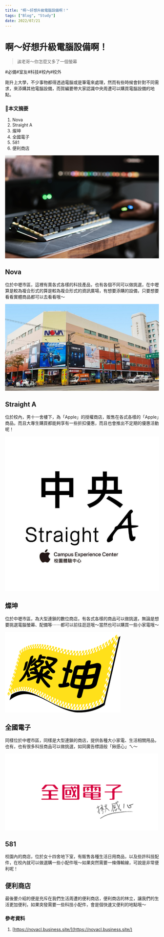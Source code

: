 ```yaml
---
title: "啊～好想升級電腦設備啊！"
tags: ["Blog", "Study"]
date: 2022/07/21
---
```

# 啊～好想升級電腦設備啊！

> 誒老哥～你怎麼又多了一個螢幕
> 



#必備#室友#科技#校內#校外
<br>

剛升上大學，不少事物都得透過電腦或是筆電來處理，然而有些時候會針對不同需求，來添購其他電腦設備，而賀編要帶大家認識中央周遭可以購買電腦設備的地點。

### 🧸本文摘要

1. Nova
2. Straight A
3. 燦坤
4. 全國電子
5. 581
6. 便利商店

![pexels-anete-lusina-4792731.jpg](https://github.com/NCU-FRESH/2024-blog/blob/main/%E5%95%8A%EF%BD%9E%E5%A5%BD%E6%83%B3%E5%8D%87%E7%B4%9A%E9%9B%BB%E8%85%A6%E8%A8%AD%E5%82%99%E5%95%8A%EF%BC%81/pexels-anete-lusina-4792731.jpg?raw=true)

## Nova

位於中壢市區，這裡有賣各式各樣的科技產品，也有各個不同可以做挑選，在中壢算是較為複合形式的算是較為複合形式的資訊廣場，有想要添購的設備，只要想要看看實體商品都可以去看看哦～

![2021-08-05.jpg](https://github.com/NCU-FRESH/2024-blog/blob/main/%E5%95%8A%EF%BD%9E%E5%A5%BD%E6%83%B3%E5%8D%87%E7%B4%9A%E9%9B%BB%E8%85%A6%E8%A8%AD%E5%82%99%E5%95%8A%EF%BC%81/2021-08-05.jpg?raw=true)

## Straight A

位於校內，男十一舍樓下，為「Apple」的授權商店，販售在各式各樣的「Apple」商品，而且大專生購買都能夠享有一些折扣優惠，而且也會推出不定期的優惠活動呢！

![86272167_128468215355792_852650526943215616_n.jpg](https://github.com/NCU-FRESH/2024-blog/blob/main/%E5%95%8A%EF%BD%9E%E5%A5%BD%E6%83%B3%E5%8D%87%E7%B4%9A%E9%9B%BB%E8%85%A6%E8%A8%AD%E5%82%99%E5%95%8A%EF%BC%81/86272167_128468215355792_852650526943215616_n.jpg?raw=true)

## 燦坤

位於中壢市區，為大型連鎖的數位商店，有各式各樣的商品可以做挑選，無論是想要挑選電腦螢幕、配備等⋯⋯都可以前往逛逛哦～當然也可以購買一些小家電哦～

![Logo_燦坤.png](https://github.com/NCU-FRESH/2024-blog/blob/main/%E5%95%8A%EF%BD%9E%E5%A5%BD%E6%83%B3%E5%8D%87%E7%B4%9A%E9%9B%BB%E8%85%A6%E8%A8%AD%E5%82%99%E5%95%8A%EF%BC%81/Logo_%25E7%2587%25A6%25E5%259D%25A4.png?raw=true)

## 全國電子

同樣位於中壢市區，同樣是大型連鎖的商店，提供各種大小家電、生活相關用品，也有，也有很多科技商品可以做挑選，如同廣告標語般「揪感心」ㄟ～

![logo.jpg](https://github.com/NCU-FRESH/2024-blog/blob/main/%E5%95%8A%EF%BD%9E%E5%A5%BD%E6%83%B3%E5%8D%87%E7%B4%9A%E9%9B%BB%E8%85%A6%E8%A8%AD%E5%82%99%E5%95%8A%EF%BC%81/logo.jpg?raw=true)

## 581

校園內的商店，位於女十四舍地下室，有販售各種生活日用商品，以及些許科技配件，在校內就可以做選購一些小配件哦～如果突然需要一條傳輸線，可說是非常便利呢！

## 便利商店

最後要介紹的便是充斥在我們生活周遭的便利商店，便利商店的林立，讓我們的生活更加便利，如果突發需要一些科技小配件，會是個快速又便利的地點哦～

### 參考資料

1. [https://novacl.business.site/](https://novacl.business.site/)

